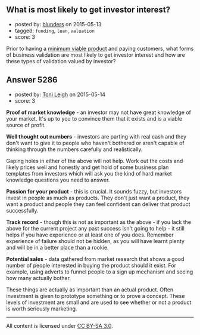 ## What is most likely to get investor interest?

- posted by: [blunders](https://stackexchange.com/users/216182/blunders) on 2015-05-13
- tagged: `funding`, `lean`, `valuation`
- score: 3

Prior to having a [minimum viable product][1] and paying customers, what forms of business validation are most likely to get investor interest and how are these types of validation valued by investor?


  [1]: http://en.wikipedia.org/wiki/Minimum_viable_product


## Answer 5286

- posted by: [Toni Leigh](https://stackexchange.com/users/1299632/toni-leigh) on 2015-05-14
- score: 3

**Proof of market knowledge** - an investor may not have great knowledge of your market. It's up to you to convince them that it exists and is a viable source of profit.

**Well thought out numbers** - investors are parting with real cash and they don't want to give it to people who haven't bothered or aren't capable of thinking through the numbers carefully and realistically.

Gaping holes in either of the above will not help. Work out the costs and likely prices well and honestly and get hold of some business plan templates from investors which will ask you the kind of hard market knowledge questions you need to answer.

**Passion for your product** - this is crucial. It sounds fuzzy, but investors invest in people as much as products. They don't just want a product, they want a product and people they can feel confident can deliver that product successfully.

**Track record** - though this is not as important as the above - if you lack the above for the current project any past success isn't going to help - it still helps if you have experience or at least one of you does. Remember experience of failure should not be hidden, as you will have learnt plenty and will be in a better place than a rookie.

**Potential sales** - data gathered from market research that shows a good number of people interested in buying the product should it exist. For example, using adverts to funnel people to a sign up mechanism and seeing how many actually bother.

These things are actually as important than an actual product. Often investment is given to prototype something or to prove a concept. These levels of investment are small and are used to see whether or not a product is worth seriously marketing.



---

All content is licensed under [CC BY-SA 3.0](https://creativecommons.org/licenses/by-sa/3.0/).
